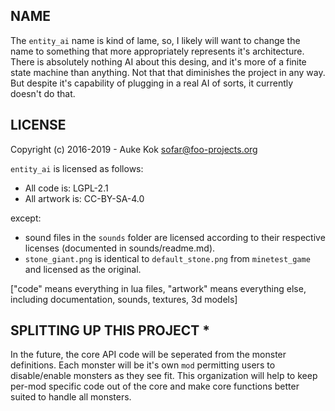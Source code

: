 
## NAME

The `entity_ai` name is kind of lame, so, I likely will want to
change the name to something that more appropriately represents it's
architecture. There is absolutely nothing AI about this desing, and
it's more of a finite state machine than anything. Not that that
diminishes the project in any way. But despite it's capability of
plugging in a real AI of sorts, it currently doesn't do that.

## LICENSE

Copyright (c) 2016-2019 - Auke Kok <sofar@foo-projects.org>

`entity_ai` is licensed as follows:
- All code is: LGPL-2.1
- All artwork is: CC-BY-SA-4.0

except:
- sound files in the `sounds` folder are licensed according to their
  respective licenses (documented in sounds/readme.md).
- `stone_giant.png` is identical to `default_stone.png` from `minetest_game`
  and licensed as the original.

["code" means everything in lua files, "artwork" means everything else,
including documentation, sounds, textures, 3d models]

## SPLITTING UP THIS PROJECT *

In the future, the core API code will be seperated from the monster
definitions. Each monster will be it's own `mod` permitting users to
disable/enable monsters as they see fit. This organization will help
to keep per-mod specific code out of the core and make core functions
better suited to handle all monsters.
